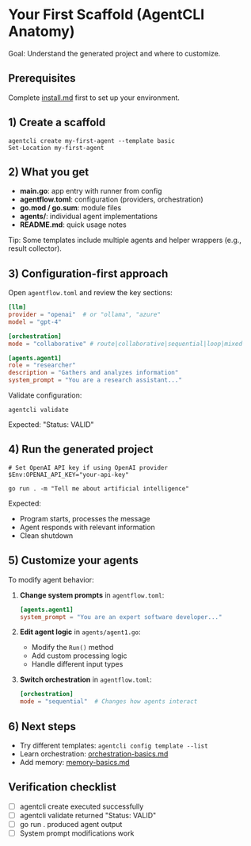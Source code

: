 # Your First Scaffold (AgentCLI Anatomy)

Goal: Understand the generated project and where to customize.

## Prerequisites
Complete [install.md](install.md) first to set up your environment.

## 1) Create a scaffold
```pwsh
agentcli create my-first-agent --template basic
Set-Location my-first-agent
```

## 2) What you get
- **main.go**: app entry with runner from config
- **agentflow.toml**: configuration (providers, orchestration)
- **go.mod / go.sum**: module files
- **agents/**: individual agent implementations
- **README.md**: quick usage notes

Tip: Some templates include multiple agents and helper wrappers (e.g., result collector).

## 3) Configuration-first approach
Open `agentflow.toml` and review the key sections:
```toml
[llm]
provider = "openai"  # or "ollama", "azure"
model = "gpt-4"

[orchestration]
mode = "collaborative" # route|collaborative|sequential|loop|mixed

[agents.agent1]
role = "researcher"
description = "Gathers and analyzes information"
system_prompt = "You are a research assistant..."
```

Validate configuration:
```pwsh
agentcli validate
```

Expected: "Status: VALID"

## 4) Run the generated project
```pwsh
# Set OpenAI API key if using OpenAI provider
$Env:OPENAI_API_KEY="your-api-key"

go run . -m "Tell me about artificial intelligence"
```

Expected:
- Program starts, processes the message
- Agent responds with relevant information
- Clean shutdown

## 5) Customize your agents
To modify agent behavior:

1. **Change system prompts** in `agentflow.toml`:
   ```toml
   [agents.agent1]
   system_prompt = "You are an expert software developer..."
   ```

2. **Edit agent logic** in `agents/agent1.go`:
   - Modify the `Run()` method
   - Add custom processing logic
   - Handle different input types

3. **Switch orchestration** in `agentflow.toml`:
   ```toml
   [orchestration]
   mode = "sequential"  # Changes how agents interact
   ```

## 6) Next steps
- Try different templates: `agentcli config template --list`
- Learn orchestration: [orchestration-basics.md](orchestration-basics.md)
- Add memory: [memory-basics.md](memory-basics.md)

## Verification checklist
- [ ] agentcli create executed successfully
- [ ] agentcli validate returned "Status: VALID"
- [ ] go run . produced agent output
- [ ] System prompt modifications work
